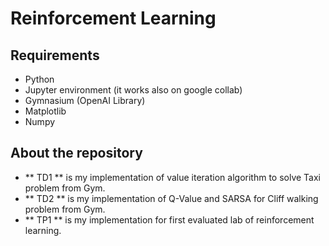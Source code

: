 # Reinforcement Learning

## Requirements
- Python
- Jupyter environment (it works also on google collab)
- Gymnasium (OpenAI Library)
- Matplotlib
- Numpy

## About the repository

- ** TD1 ** is my implementation of value iteration algorithm to solve Taxi problem from Gym.
- ** TD2 ** is my implementation of Q-Value and SARSA for Cliff walking problem from Gym.
- ** TP1 ** is my implementation for first evaluated lab of reinforcement learning.
